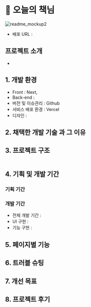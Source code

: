 # 📖 오늘의 책님

![readme_mockup2](https://user-images.githubusercontent.com/112460466/210706312-6a44b60d-a42e-4210-b334-9e5983f70fb3.png)

- 배포 URL :

## 프로젝트 소개

-

## 1. 개발 환경

- Front : Next,
- Back-end :
- 버전 및 이슈관리 : Github
- 서비스 배포 환경 : Vercel
- 디자인 :

## 2. 채택한 개발 기술 과 그 이유

###

## 3. 프로젝트 구조

```

```

## 4. 기획 및 개발 기간

### 기획 기간

### 개발 기간

- 전체 개발 기간 :
- UI 구현 :
- 기능 구현 :

## 5. 페이지별 기능

## 6. 트러블 슈팅

## 7. 개선 목표

## 8. 프로젝트 후기
